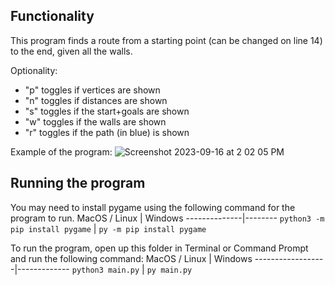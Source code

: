 ## Functionality

This program finds a route from a starting point (can be changed on line 14) to the end, given all the walls.

Optionality:
- "p" toggles if vertices are shown
- "n" toggles if distances are shown
- "s" toggles if the start+goals are shown
- "w" toggles if the walls are shown
- "r" toggles if the path (in blue) is shown

Example of the program:
![Screenshot 2023-09-16 at 2 02 05 PM](https://github.com/PolyEd/MicroMouse/assets/69046071/7c6f1569-118b-44ef-9bae-942e004bd974)

## Running the program

You may need to install pygame using the following command for the program to run.
MacOS / Linux | Windows
--------------|--------
`python3 -m pip install pygame` | `py -m pip install pygame`

To run the program, open up this folder in Terminal or Command Prompt and run the following command:
MacOS / Linux     |      Windows
------------------|-------------
`python3 main.py` | `py main.py`
